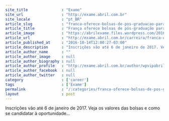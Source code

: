 ```yaml
---
site_title               : "Exame"
site_url                 : "http://exame.abril.com.br"
site_locale              : "pt_BR"
article_slug             : "franca-oferece-bolsas-de-pos-graduacao-para-estrangeiros"
article_title            : "França oferece bolsas de pós-graduação para estrangeiros"
article_image            : "https://abrilexame.files.wordpress.com/2016/10/size_960_16_9_torre-eifeel-em-paris.jpg?quality=70&strip=all&w=960"
article_url              : "http://exame.abril.com.br/carreira/franca-oferece-bolsas-de-pos-graduacao-para-estrangeiros/"
article_published_at     : "2016-10-14T12:00:27-03:00"
article_description      : "Inscrições vão até 6 de janeiro de 2017. Veja os valores das bolsas e como se candidatar à oportunidade..."
article_author_name      : ""
article_author_image     : null
article_author_biography : null
article_author_profile   : "http://exame.abril.com.br/author/wpvipabril/"
article_author_facebook  : null
article_author_twitter   : null
category                 : ['career']
tags                     : ['Exame']
permalink                : "/:categories/franca-oferece-bolsas-de-pos-graduacao-para-estrangeiros/"
layout                   : post
---
```


Inscrições vão até 6 de janeiro de 2017. Veja os valores das bolsas e como se candidatar à oportunidade...

